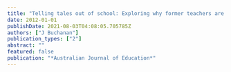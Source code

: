 ```yaml
---
title: "Telling tales out of school: Exploring why former teachers are not returning to the classroom"
date: 2012-01-01
publishDate: 2021-08-03T04:08:05.705785Z
authors: ["J Buchanan"]
publication_types: ["2"]
abstract: ""
featured: false
publication: "*Australian Journal of Education*"
---
```


